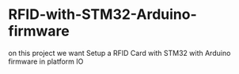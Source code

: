 # RFID-with-STM32-Arduino-firmware
on this project we want Setup a RFID Card with STM32 with Arduino firmware in platform IO 
